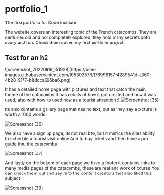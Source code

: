 # portfolio_1
The first portfolio for Code institute 

The website covers an interesting topic of the French catacombs.
They are centuries old and not completely explored, they hold many secrets both scary and fun.
Check them out on my first portfolio project.
<h2>Test for an h2</h2>
![screenshot_20220619_151928](https://user-images.githubusercontent.com/105302576/176996157-4289541d-a360-4b28-9177-b8dcca695ba6.png)

It has a detailed home page with pictures and text that catch the main theme of the catacombs 
It has details of how it got created and how it was used, also with how its used now as a tourist attraction :)
![Screenshot (35)](https://user-images.githubusercontent.com/105302576/176996275-5f21f331-ea31-4b2c-a3bc-fd86b0d75e37.jpg)

Its also contains a gallery page that has no text, but as they say a picture is worth a 1000 words 

![Screenshot (36)](https://user-images.githubusercontent.com/105302576/176996297-aa762aca-5996-4f1f-be3e-1e9827cd268b.jpg)

We also have a sign up page, its not real btw, but it mimics the sites ability to schedule a tourist visit online 
And to buy tickets and then have a pro guide thru the catacombs 

![Screenshot (37)](https://user-images.githubusercontent.com/105302576/176996349-a64cc520-53e3-4059-bb1b-e755fb73ef3e.jpg)

And lastly on the bottom of each page we have a footer
it contains links to many media pages of the catacombs, these are real and work of course
You can check them out and say hi to the content creators that also liked this subject 

![Screenshot (39)](https://user-images.githubusercontent.com/105302576/176996395-540f7bb4-2fb4-463d-92c0-127810137608.jpg)
